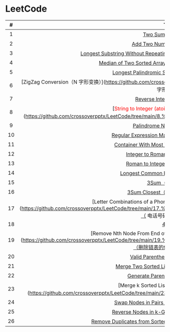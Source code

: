 # LeetCode

|  #   |                            Title                             | Solution | Difficulty |
| :--: | :----------------------------------------------------------: | :------: | :--------: |
|  1   | [Two Sum（两数之和）](https://github.com/crossoverpptx/LeetCode/blob/main/1.%20Two%20Sum（两数之和）) |   C++    |    Easy    |
|  2   | [Add Two Numbers（两数相加）](https://github.com/crossoverpptx/LeetCode/blob/main/2.%20Add%20Two%20Numbers（两数相加）) |   C++    |   Medium   |
|  3   | [Longest Substring Without Repeating Characters（无重复字符的最长子串）](https://github.com/crossoverpptx/LeetCode/blob/main/3.%20Longest%20Substring%20Without%20Repeating%20Characters（无重复字符的最长子串）) |   C++    |   Medium   |
|  4   | [Median of Two Sorted Arrays（寻找两个正序数组的中位数）](https://github.com/crossoverpptx/LeetCode/blob/main/4.%20Median%20of%20Two%20Sorted%20Arrays（寻找两个正序数组的中位数）) |   C++    |    Hard    |
|  5   | [Longest Palindromic Substring（最长回文子串）](https://github.com/crossoverpptx/LeetCode/blob/main/5.%20Longest%20Palindromic%20Substring（最长回文子串）) |   C++    |   Medium   |
|  6   | [ZigZag Conversion（N 字形变换）](https://github.com/crossoverpptx/LeetCode/tree/main/6.%20ZigZag%20Conversion（N 字形变换）) |   C++    |   Medium   |
|  7   | [Reverse Integer（整数反转）](https://github.com/crossoverpptx/LeetCode/tree/main/7.%20Reverse%20Integer（整数反转）) |   C++    |   Medium   |
|  8   | [<font color="red">String to Integer (atoi)（字符串转换整数 (atoi)）</font>](https://github.com/crossoverpptx/LeetCode/tree/main/8.%20String%20to%20Integer%20(atoi)（字符串转换整数 (atoi)）) |   C++    |   Medium   |
|  9   | [Palindrome Number（回文数）](https://github.com/crossoverpptx/LeetCode/tree/main/9.%20Palindrome%20Number（回文数）) |   C++    |    Easy    |
|  10  | [Regular Expression Matching（正则表达式匹配）](https://github.com/crossoverpptx/LeetCode/tree/main/10.%20Regular%20Expression%20Matching（正则表达式匹配）) |   C++    |    Hard    |
|  11  | [Container With Most Water（盛最多水的容器）](https://github.com/crossoverpptx/LeetCode/tree/main/11.%20Container%20With%20Most%20Water（盛最多水的容器）) |   C++    |   Medium   |
|  12  | [Integer to Roman（整数转罗马数字）](https://github.com/crossoverpptx/LeetCode/tree/main/12.%20Integer%20to%20Roman（整数转罗马数字）) |   C++    |   Medium   |
|  13  | [Roman to Integer（罗马数字转整数）](https://github.com/crossoverpptx/LeetCode/tree/main/13.%20Roman%20to%20Integer（罗马数字转整数）) |   C++    |    Easy    |
|  14  | [Longest Common Prefix（最长公共前缀）](https://github.com/crossoverpptx/LeetCode/tree/main/14.%20Longest%20Common%20Prefix（最长公共前缀）) |   C++    |    Easy    |
|  15  | [3Sum（三数之和）](https://github.com/crossoverpptx/LeetCode/tree/main/15.%203Sum（三数之和）) |   C++    |   Medium   |
|  16  | [3Sum Closest（最接近的三数之和）](https://github.com/crossoverpptx/LeetCode/tree/main/16.%203Sum%20Closest（最接近的三数之和）) |   C++    |   Medium   |
|  17  | [Letter Combinations of a Phone Number（ 电话号码的字母组合）](https://github.com/crossoverpptx/LeetCode/tree/main/17.%20Letter%20Combinations%20of%20a%20Phone%20Number（ 电话号码的字母组合）) |   C++    |   Medium   |
|  18  | [4Sum](https://github.com/crossoverpptx/LeetCode/tree/main/18.%204Sum) |   C++    |   Medium   |
|  19  | [Remove Nth Node From End of List（删除链表的倒数第 N 个结点）](https://github.com/crossoverpptx/LeetCode/tree/main/19.%20Remove%20Nth%20Node%20From%20End%20of%20List（删除链表的倒数第 N 个结点）) |   C++    |   Medium   |
|  20  | [Valid Parentheses（有效的括号）](https://github.com/crossoverpptx/LeetCode/tree/main/20.%20Valid%20Parentheses（有效的括号）) |   C++    |    Easy    |
|  21  | [Merge Two Sorted Lists（合并两个有序链表）](https://github.com/crossoverpptx/LeetCode/tree/main/21.%20Merge%20Two%20Sorted%20Lists（合并两个有序链表）) |   C++    |    Easy    |
|  22  | [Generate Parentheses（括号生成）](https://github.com/crossoverpptx/LeetCode/tree/main/22.%20Generate%20Parentheses（括号生成）) |   C++    |   Medium   |
|  23  | [Merge k Sorted Lists（合并 K 个升序链表）](https://github.com/crossoverpptx/LeetCode/tree/main/23.%20Merge%20k%20Sorted%20Lists（合并 K 个升序链表）) |   C++    |    Hard    |
|  24  | [Swap Nodes in Pairs（两两交换链表中的节点）](https://github.com/crossoverpptx/LeetCode/tree/main/24.%20Swap%20Nodes%20in%20Pairs（两两交换链表中的节点）) |   C++    |   Medium   |
|  25  | [Reverse Nodes in k-Group（K 个一组翻转链表）](https://github.com/crossoverpptx/LeetCode/tree/main/25.%20Reverse%20Nodes%20in%20k-Group（K%20个一组翻转链表）) |   C++    |    Hard    |
|  26  | [Remove Duplicates from Sorted Array（删除有序数组中的重复项）](https://github.com/crossoverpptx/LeetCode/tree/main/26.%20Remove%20Duplicates%20from%20Sorted%20Array（删除有序数组中的重复项）) |   C++    |    Easy    |

